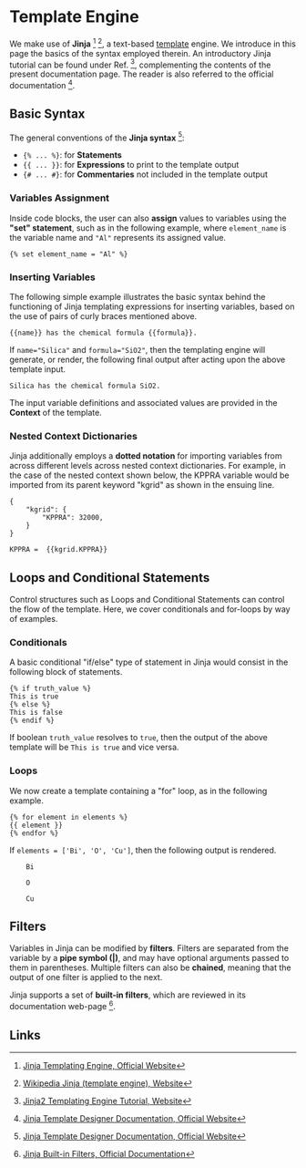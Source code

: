# Template Engine

We make use of **Jinja** [^1] [^2], a text-based [template](concept.md) engine. We introduce in this page the basics of the syntax employed therein. An introductory Jinja tutorial can be found under Ref. [^3], complementing the contents of the present documentation page. The reader is also referred to the official documentation [^4].

## Basic Syntax

The general conventions of the **Jinja syntax** [^4]:

- `{% ... %}`: for **Statements**
- `{{ ... }}`: for **Expressions** to print to the template output
- `{# ... #}`: for **Commentaries** not included in the template output

### Variables Assignment

Inside code blocks, the user can also **assign** values to variables using the **"set" statement**, such as in the following example, where `element_name` is the variable name and `"Al"` represents its assigned value.

```jinja2
{% set element_name = "Al" %}
```

### Inserting Variables

The following simple example illustrates the basic syntax behind the functioning of Jinja templating expressions for inserting variables, based on the use of pairs of curly braces mentioned above.

```jinja2
{{name}} has the chemical formula {{formula}}.
```

If `name="Silica"` and `formula="SiO2"`, then the templating engine will generate, or render, the following final output after acting upon the above template input.

```jinja2
Silica has the chemical formula SiO2.
```

The input variable definitions and associated values are provided in the **Context** of the template. 

### Nested Context Dictionaries

Jinja additionally employs a **dotted notation** for importing variables from across different levels across nested context dictionaries. For example, in the case of the nested context shown below, the KPPRA variable would be imported from its parent keyword "kgrid" as shown in the ensuing line.

```jinja2
{
    "kgrid": {
        "KPPRA": 32000,
    }
}
```

```jinja2
KPPRA =  {{kgrid.KPPRA}} 
```

## Loops and Conditional Statements

Control structures such as Loops and Conditional Statements can control the flow of the template. Here, we cover conditionals and for-loops by way of examples.

### Conditionals

A basic conditional "if/else" type of statement in Jinja would consist in the following block of statements.

```jinja2
{% if truth_value %}
This is true
{% else %}
This is false
{% endif %}
```

If boolean `truth_value` resolves to `true`, then the output of the above template will be `This is true` and vice versa.

### Loops

We now create a template containing a "for" loop, as in the following example.

```jinja2
{% for element in elements %}
{{ element }}
{% endfor %}
```

If `elements = ['Bi', 'O', 'Cu']`, then the following output is rendered.

```
    Bi

    O

    Cu
```

## Filters

Variables in Jinja can be modified by **filters**. Filters are separated from the variable by a **pipe symbol (|)**, and may have optional arguments passed to them in parentheses. Multiple filters can also be **chained**, meaning that the output of one filter is applied to the next.

Jinja supports a set of **built-in filters**, which are reviewed in its documentation web-page [^5]. 

## Links

[^1]: [Jinja Templating Engine, Official Website](http://jinja.pocoo.org/)

[^2]: [Wikipedia Jinja (template engine), Website](https://en.wikipedia.org/wiki/Jinja_(template_engine))

[^3]: [Jinja2 Templating Engine Tutorial, Website](https://medium.com/@jasonrigden/jinja2-templating-engine-tutorial-4bd31fb4aea3)

[^4]: [Jinja Template Designer Documentation, Official Website](http://jinja.pocoo.org/docs/2.10/templates/)

[^5]: [Jinja Built-in Filters, Official Documentation](http://jinja.pocoo.org/docs/2.10/templates/#builtin-filters)

